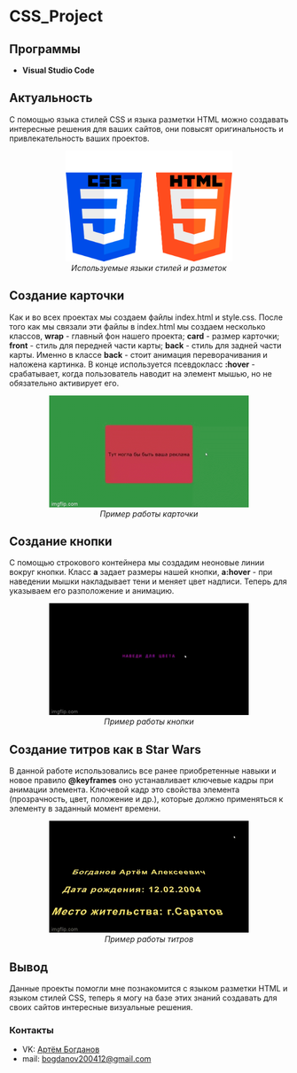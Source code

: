# CSS_Project

## Программы
- **Visual Studio Code**
## Актуальность
С помощью языка стилей CSS и языка разметки HTML можно создавать интересные решения для ваших сайтов, они повысят оригинальность и привлекательность ваших проектов.
<p align="center">
<img src="Examples/CSSandHTMLlogo.png" width="300" height="200" alt=""><br>
<i>Используемые языки стилей и разметок</i>
</p>  


## Создание карточки

Как и во всех проектах мы создаем файлы index.html и style.css. После того как мы связали эти файлы в index.html мы создаем несколько классов, **wrap** - главный фон нашего проекта; **card** - размер карточки; **front** - стиль для передней части карты; **back** - стиль для задней части карты. Именно в классе **back** - стоит анимация переворачивания и наложена картинка. В конце используется псевдокласс **:hover** - срабатывает, когда пользователь наводит на элемент мышью, но не обязательно активирует его.

<p align="center">
<img src="Examples/Card.gif" alt=""><br>
<i>Пример работы карточки</i>
</p>

## Создание кнопки

С помощью строкового контейнера <span> мы создадим неоновые линии вокруг кнопки. Класс **а** задает размеры нашей кнопки, **a:hover** - при наведении мышки накладывает тени и меняет цвет надписи. Теперь для <span> указываем его разположение и анимацию.

<p align="center">
<img src="Examples/ButtonGIF.gif" alt=""><br>
<i>Пример работы кнопки</i>
</p>

## Создание титров как в Star Wars 
  
В данной работе использовались все ранее приобретенные навыки и новое правило **@keyframes** оно устанавливает ключевые кадры при анимации элемента. Ключевой кадр это свойства элемента (прозрачность, цвет, положение и др.), которые должно применяться к элементу в заданный момент времени.
  
<p align="center">
<img src="Examples/StarWarsGIF.gif" alt=""><br>
<i>Пример работы титров</i>
</p>
  
## Вывод

Данные проекты помогли мне познакомится с языком разметки HTML и языком стилей CSS, теперь я могу на базе этих знаний создавать для своих сайтов интересные визуальные решения.

### Контакты
* VK: <a href="https://vk.com/doobada">Артём Богданов</a>
* mail: bogdanov200412@gmail.com
